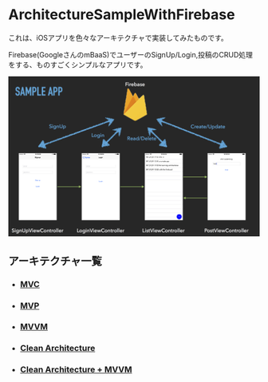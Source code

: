 # ArchitectureSampleWithFirebase

これは、iOSアプリを色々なアーキテクチャで実装してみたものです。

Firebase(GoogleさんのmBaaS)でユーザーのSignUp/Login,投稿のCRUD処理をする、ものすごくシンプルなアプリです。

![](./Images/sample_app.png)

## アーキテクチャ一覧

- ### [MVC](https://github.com/rockname/ArchitectureSampleWithFirebase/tree/mvc)

- ### [MVP](https://github.com/rockname/ArchitectureSampleWithFirebase/tree/mvp)

- ### [MVVM](https://github.com/rockname/ArchitectureSampleWithFirebase/tree/mvvm)

- ### [Clean Architecture](https://github.com/rockname/ArchitectureSampleWithFirebase/tree/clean-architecture)

- ### [Clean Architecture + MVVM](clean-architecture+mvvm)

